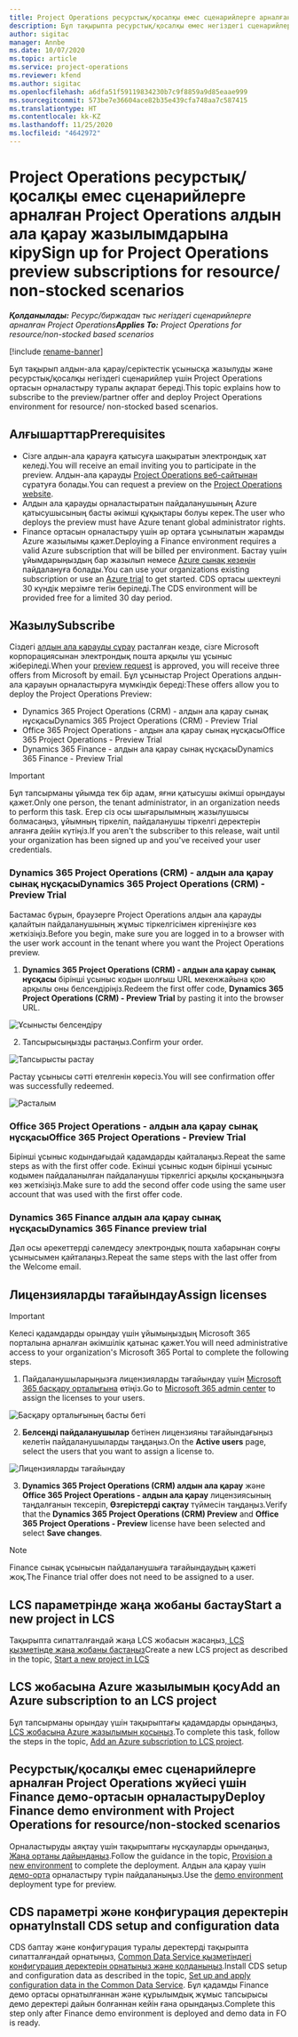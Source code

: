 ```yaml
---
title: Project Operations ресурстық/қосалқы емес сценарийлерге арналған Project Operations алдын ала қарау жазылымдарына кіру
description: Бұл тақырыпта ресурстық/қосалқы емес негіздегі сценарийлер үшін Project Operations жүйесіне жазылу және орналастыру туралы ақпарат берілген.
author: sigitac
manager: Annbe
ms.date: 10/07/2020
ms.topic: article
ms.service: project-operations
ms.reviewer: kfend
ms.author: sigitac
ms.openlocfilehash: a6dfa51f59119834230b7c9f8859a9d85eaae999
ms.sourcegitcommit: 573be7e36604ace82b35e439cfa748aa7c587415
ms.translationtype: HT
ms.contentlocale: kk-KZ
ms.lasthandoff: 11/25/2020
ms.locfileid: "4642972"
---
```

# <a name="sign-up-for-project-operations-preview-subscriptions-for-resource-non-stocked-scenarios"></a><span data-ttu-id="0457a-103">Project Operations ресурстық/қосалқы емес сценарийлерге арналған Project Operations алдын ала қарау жазылымдарына кіру</span><span class="sxs-lookup"><span data-stu-id="0457a-103">Sign up for Project Operations preview subscriptions for resource/ non-stocked scenarios</span></span>

<span data-ttu-id="0457a-104">_**Қолданылады:** Ресурс/биржадан тыс негіздегі сценарийлерге арналған Project Operations_</span><span class="sxs-lookup"><span data-stu-id="0457a-104">_**Applies To:** Project Operations for resource/non-stocked based scenarios_</span></span>

[!include [rename-banner](~/includes/cc-data-platform-banner.md)]

<span data-ttu-id="0457a-105">Бұл тақырып алдын-ала қарау/серіктестік ұсынысқа жазылуды және ресурстық/қосалқы негіздегі сценарийлер үшін Project Operations ортасын орналастыру туралы ақпарат береді.</span><span class="sxs-lookup"><span data-stu-id="0457a-105">This topic explains how to subscribe to the preview/partner offer and deploy Project Operations environment for resource/ non-stocked based scenarios.</span></span>

## <a name="prerequisites"></a><span data-ttu-id="0457a-106">Алғышарттар</span><span class="sxs-lookup"><span data-stu-id="0457a-106">Prerequisites</span></span>

- <span data-ttu-id="0457a-107">Сізге алдын-ала қарауға қатысуға шақыратын электрондық хат келеді.</span><span class="sxs-lookup"><span data-stu-id="0457a-107">You will receive an email inviting you to participate in the preview.</span></span> <span data-ttu-id="0457a-108">Алдын-ала қарауды [Project Operations веб-сайтынан](https://dynamics.microsoft.com/en-us/project-operations/overview/) сұратуға болады.</span><span class="sxs-lookup"><span data-stu-id="0457a-108">You can request a preview on the [Project Operations website](https://dynamics.microsoft.com/en-us/project-operations/overview/).</span></span>
- <span data-ttu-id="0457a-109">Алдын ала қарауды орналастыратын пайдаланушының Azure қатысушысының басты әкімші құқықтары болуы керек.</span><span class="sxs-lookup"><span data-stu-id="0457a-109">The user who deploys the preview must have Azure tenant global administrator rights.</span></span>
- <span data-ttu-id="0457a-110">Finance ортасын орналастыру үшін әр ортаға ұсынылатын жарамды Azure жазылымы қажет.</span><span class="sxs-lookup"><span data-stu-id="0457a-110">Deploying a Finance environment requires a valid Azure subscription that will be billed per environment.</span></span> <span data-ttu-id="0457a-111">Бастау үшін ұйымдарыңыздың бар жазылып немесе [Azure сынақ кезеңін](https://azure.microsoft.com/en-us/free/) пайдалануға болады.</span><span class="sxs-lookup"><span data-stu-id="0457a-111">You can use your organizations existing subscription or use an [Azure trial](https://azure.microsoft.com/en-us/free/) to get started.</span></span> <span data-ttu-id="0457a-112">CDS ортасы шектеулі 30 күндік мерзімге тегін беріледі.</span><span class="sxs-lookup"><span data-stu-id="0457a-112">The CDS environment will be provided free for a limited 30 day period.</span></span>

## <a name="subscribe"></a><span data-ttu-id="0457a-113">Жазылу</span><span class="sxs-lookup"><span data-stu-id="0457a-113">Subscribe</span></span>

<span data-ttu-id="0457a-114">Сіздегі [алдын ала қарауды сұрау](https://forms.office.com/FormsPro/Pages/ResponsePage.aspx?id=v4j5cvGGr0GRqy180BHbR56j8lZs0FdAvwT75_WNFyxUMkRDV1NYQU5TNjE2VjhKOVBUNVg2R0s1NC4u) расталған кезде, сізге Microsoft корпорациясынан электрондық пошта арқылы үш ұсыныс жіберіледі.</span><span class="sxs-lookup"><span data-stu-id="0457a-114">When your [preview request](https://forms.office.com/FormsPro/Pages/ResponsePage.aspx?id=v4j5cvGGr0GRqy180BHbR56j8lZs0FdAvwT75_WNFyxUMkRDV1NYQU5TNjE2VjhKOVBUNVg2R0s1NC4u) is approved, you will receive three offers from Microsoft by email.</span></span> <span data-ttu-id="0457a-115">Бұл ұсыныстар Project Operations алдын-ала қарауын орналастыруға мүмкіндік береді:</span><span class="sxs-lookup"><span data-stu-id="0457a-115">These offers allow you to deploy the Project Operations Preview:</span></span>

- <span data-ttu-id="0457a-116">Dynamics 365 Project Operations (CRM) - алдын ала қарау сынақ нұсқасы</span><span class="sxs-lookup"><span data-stu-id="0457a-116">Dynamics 365 Project Operations (CRM) - Preview Trial</span></span>
- <span data-ttu-id="0457a-117">Office 365 Project Operations - алдын ала қарау сынақ нұсқасы</span><span class="sxs-lookup"><span data-stu-id="0457a-117">Office 365 Project Operations - Preview Trial</span></span>
- <span data-ttu-id="0457a-118">Dynamics 365 Finance - алдын ала қарау сынақ нұсқасы</span><span class="sxs-lookup"><span data-stu-id="0457a-118">Dynamics 365 Finance - Preview Trial</span></span>

> [!IMPORTANT]
> <span data-ttu-id="0457a-119">Бұл тапсырманы ұйымда тек бір адам, яғни қатысушы әкімші орындауы қажет.</span><span class="sxs-lookup"><span data-stu-id="0457a-119">Only one person, the tenant administrator, in an organization needs to perform this task.</span></span> <span data-ttu-id="0457a-120">Егер сіз осы шығарылымның жазылушысы болмасаңыз, ұйымның тіркеліп, пайдаланушы тіркелгі деректерін алғанға дейін күтіңіз.</span><span class="sxs-lookup"><span data-stu-id="0457a-120">If you aren't the subscriber to this release, wait until your organization has been signed up and you've received your user credentials.</span></span>

### <a name="dynamics-365-project-operations-crm---preview-trial"></a><span data-ttu-id="0457a-121">Dynamics 365 Project Operations (CRM) - алдын ала қарау сынақ нұсқасы</span><span class="sxs-lookup"><span data-stu-id="0457a-121">Dynamics 365 Project Operations (CRM) - Preview Trial</span></span> 

<span data-ttu-id="0457a-122">Бастамас бұрын, браузерге Project Operations алдын ала қарауды қалайтын пайдаланушының жұмыс тіркелгісімен кіргеніңізге көз жеткізіңіз.</span><span class="sxs-lookup"><span data-stu-id="0457a-122">Before you begin, make sure you are logged in to a browser with the user work account in the tenant where you want the Project Operations preview.</span></span>

1. <span data-ttu-id="0457a-123">**Dynamics 365 Project Operations (CRM) - алдын ала қарау сынақ нұсқасы** бірінші ұсыныс кодын шолғыш URL мекенжайына қою арқылы оны белсендіріңіз.</span><span class="sxs-lookup"><span data-stu-id="0457a-123">Redeem the first offer code, **Dynamics 365 Project Operations (CRM) - Preview Trial** by pasting it into the browser URL.</span></span>

![Ұсынысты белсендіру](./media/16RedeemFirstOfferNew.png)

2. <span data-ttu-id="0457a-125">Тапсырысыңызды растаңыз.</span><span class="sxs-lookup"><span data-stu-id="0457a-125">Confirm your order.</span></span>

![Тапсырысты растау](./media/17ConfirmOrderNew.png)

<span data-ttu-id="0457a-127">Растау ұсынысы сәтті өтелгенін көресіз.</span><span class="sxs-lookup"><span data-stu-id="0457a-127">You will see confirmation offer was successfully redeemed.</span></span>

![Расталым](./media/18OrderConfirmationNew.png)

### <a name="office-365-project-operations---preview-trial"></a><span data-ttu-id="0457a-129">Office 365 Project Operations - алдын ала қарау сынақ нұсқасы</span><span class="sxs-lookup"><span data-stu-id="0457a-129">Office 365 Project Operations - Preview Trial</span></span>

<span data-ttu-id="0457a-130">Бірінші ұсыныс кодындағыдай қадамдарды қайталаңыз.</span><span class="sxs-lookup"><span data-stu-id="0457a-130">Repeat the same steps as with the first offer code.</span></span> <span data-ttu-id="0457a-131">Екінші ұсыныс кодын бірінші ұсыныс кодымен пайдаланылған пайдаланушы тіркелгісі арқылы қосқаныңызға көз жеткізіңіз.</span><span class="sxs-lookup"><span data-stu-id="0457a-131">Make sure to add the second offer code using the same user account that was used with the first offer code.</span></span>

### <a name="dynamics-365-finance-preview-trial"></a><span data-ttu-id="0457a-132">Dynamics 365 Finance алдын ала қарау сынақ нұсқасы</span><span class="sxs-lookup"><span data-stu-id="0457a-132">Dynamics 365 Finance preview trial</span></span>

<span data-ttu-id="0457a-133">Дәл осы әрекеттерді сәлемдесу электрондық пошта хабарынан соңғы ұсынысымен қайталаңыз.</span><span class="sxs-lookup"><span data-stu-id="0457a-133">Repeat the same steps with the last offer from the Welcome email.</span></span>

## <a name="assign-licenses"></a><span data-ttu-id="0457a-134">Лицензияларды тағайындау</span><span class="sxs-lookup"><span data-stu-id="0457a-134">Assign licenses</span></span>

> [!IMPORTANT]
> <span data-ttu-id="0457a-135">Келесі қадамдарды орындау үшін ұйымыңыздың Microsoft 365 порталына арналған әкімшілік қатынас қажет.</span><span class="sxs-lookup"><span data-stu-id="0457a-135">You will need administrative access to your organization's Microsoft 365 Portal to complete the following steps.</span></span>

1. <span data-ttu-id="0457a-136">Пайдаланушыларыңызға лицензияларды тағайындау үшін [Microsoft 365 басқару орталығына](https://portal.office.com/) өтіңіз.</span><span class="sxs-lookup"><span data-stu-id="0457a-136">Go to [Microsoft 365 admin center](https://portal.office.com/) to assign the licenses to your users.</span></span>

![Басқару орталығының басты беті](./media/14AdminPortal.png)

2. <span data-ttu-id="0457a-138">**Белсенді пайдаланушылар** бетінен лицензияны тағайындағыңыз келетін пайдаланушыларды таңдаңыз.</span><span class="sxs-lookup"><span data-stu-id="0457a-138">On the **Active users** page, select the users that you want to assign a license to.</span></span>

![Лицензияларды тағайындау](./media/15AssignLicenses.png)

3. <span data-ttu-id="0457a-140">**Dynamics 365 Project Operations (CRM) алдын ала қарау** және **Office 365 Project Operations - алдын ала қарау** лицензиясының таңдалғанын тексеріп, **Өзгерістерді сақтау** түймесін таңдаңыз.</span><span class="sxs-lookup"><span data-stu-id="0457a-140">Verify that the **Dynamics 365 Project Operations (CRM) Preview** and **Office 365 Project Operations - Preview** license have been selected and select **Save changes**.</span></span>

> [!NOTE]
> <span data-ttu-id="0457a-141">Finance сынақ ұсынысын пайдаланушыға тағайындаудың қажеті жоқ.</span><span class="sxs-lookup"><span data-stu-id="0457a-141">The Finance trial offer does not need to be assigned to a user.</span></span>

## <a name="start-a-new-project-in-lcs"></a><span data-ttu-id="0457a-142">LCS параметрінде жаңа жобаны бастау</span><span class="sxs-lookup"><span data-stu-id="0457a-142">Start a new project in LCS</span></span>

<span data-ttu-id="0457a-143">Тақырыпта сипатталғандай жаңа LCS жобасын жасаңыз,[ LCS қызметінде жаңа жобаны бастаңыз](create-lcs-project.md)</span><span class="sxs-lookup"><span data-stu-id="0457a-143">Create a new LCS project as described in the topic, [Start a new project in LCS](create-lcs-project.md)</span></span>

## <a name="add-an-azure-subscription-to-an-lcs-project"></a><span data-ttu-id="0457a-144">LCS жобасына Azure жазылымын қосу</span><span class="sxs-lookup"><span data-stu-id="0457a-144">Add an Azure subscription to an LCS project</span></span>

<span data-ttu-id="0457a-145">Бұл тапсырманы орындау үшін тақырыптағы қадамдарды орындаңыз, [LCS жобасына Azure жазылымын қосыңыз](resource-add-azure-subscription-lcs-project.md).</span><span class="sxs-lookup"><span data-stu-id="0457a-145">To complete this task, follow the steps in the topic, [Add an Azure subscription to LCS project](resource-add-azure-subscription-lcs-project.md).</span></span>

## <a name="deploy-finance-demo-environment-with-project-operations-for-resourcenon-stocked-scenarios"></a><span data-ttu-id="0457a-146">Ресурстық/қосалқы емес сценарийлерге арналған Project Operations жүйесі үшін Finance демо-ортасын орналастыру</span><span class="sxs-lookup"><span data-stu-id="0457a-146">Deploy Finance demo environment with Project Operations for resource/non-stocked scenarios</span></span>

<span data-ttu-id="0457a-147">Орналастыруды аяқтау үшін тақырыптағы нұсқауларды орындаңыз, [Жаңа ортаны дайындаңыз](resource-provision-new-environment.md).</span><span class="sxs-lookup"><span data-stu-id="0457a-147">Follow the guidance in the topic, [Provision a new environment](resource-provision-new-environment.md) to complete the deployment.</span></span> <span data-ttu-id="0457a-148">Алдын ала қарау үшін [демо-орта](https://docs.microsoft.com/dynamics365/fin-ops-core/dev-itpro/deployment/deploy-demo-environment) орналастыру түрін пайдаланыңыз.</span><span class="sxs-lookup"><span data-stu-id="0457a-148">Use the [demo environment](https://docs.microsoft.com/dynamics365/fin-ops-core/dev-itpro/deployment/deploy-demo-environment) deployment type for preview.</span></span> 

## <a name="install-cds-setup-and-configuration-data"></a><span data-ttu-id="0457a-149">CDS параметрі және конфигурация деректерін орнату</span><span class="sxs-lookup"><span data-stu-id="0457a-149">Install CDS setup and configuration data</span></span>

<span data-ttu-id="0457a-150">CDS баптау және конфигурация туралы деректерді тақырыпта сипатталғандай орнатыңыз, [Common Data Service қызметіндегі конфигурация деректерін орнатыңыз және қолданыңыз](resource-apply-pro-setup-config-data.md).</span><span class="sxs-lookup"><span data-stu-id="0457a-150">Install CDS setup and configuration data as described in the topic, [Set up and apply configuration data in the Common Data Service](resource-apply-pro-setup-config-data.md).</span></span>
<span data-ttu-id="0457a-151">Бұл қадамды Finance демо ортасы орнатылғаннан және құрылымдық жұмыс тапсырысы демо деректері дайын болғаннан кейін ғана орындаңыз.</span><span class="sxs-lookup"><span data-stu-id="0457a-151">Complete this step only after Finance demo environment is deployed and demo data in FO is ready.</span></span>
